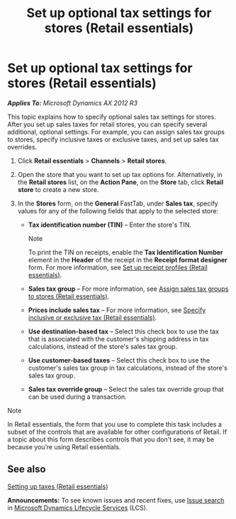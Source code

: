 ﻿---
title: Set up optional tax settings for stores (Retail essentials)
TOCTitle: Set up optional tax settings for stores (Retail essentials)
ms:assetid: 98dec17f-29e9-4d94-8cd9-771398fdb5e2
ms:mtpsurl: https://technet.microsoft.com/en-us/library/Dn736919(v=AX.60)
ms:contentKeyID: 62200400
ms.date: 12/17/2014
mtps_version: v=AX.60
---

# Set up optional tax settings for stores (Retail essentials) 


_**Applies To:** Microsoft Dynamics AX 2012 R3_

This topic explains how to specify optional sales tax settings for stores. After you set up sales taxes for retail stores, you can specify several additional, optional settings. For example, you can assign sales tax groups to stores, specify inclusive taxes or exclusive taxes, and set up sales tax overrides.

1.  Click **Retail essentials** \> **Channels** \> **Retail stores**.

2.  Open the store that you want to set up tax options for. Alternatively, in the **Retail stores** list, on the **Action Pane**, on the **Store** tab, click **Retail store** to create a new store.

3.  In the **Stores** form, on the **General** FastTab, under **Sales tax**, specify values for any of the following fields that apply to the selected store:
    
      - **Tax identification number (TIN)** – Enter the store's TIN.
        

        > [!NOTE]
        > <P>To print the TIN on receipts, enable the <STRONG>Tax Identification Number</STRONG> element in the <STRONG>Header</STRONG> of the receipt in the <STRONG>Receipt format designer</STRONG> form. For more information, see <A href="set-up-receipt-profiles-retail-essentials.md">Set up receipt profiles (Retail essentials)</A>.</P>

    
      - **Sales tax group** – For more information, see [Assign sales tax groups to stores (Retail essentials)](assign-sales-tax-groups-to-stores-retail-essentials.md).
    
      - **Prices include sales tax** – For more information, see [Specify inclusive or exclusive tax (Retail essentials)](specify-inclusive-or-exclusive-tax-retail-essentials.md).
    
      - **Use destination-based tax** – Select this check box to use the tax that is associated with the customer's shipping address in tax calculations, instead of the store's sales tax group.
    
      - **Use customer-based taxes** – Select this check box to use the customer's sales tax group in tax calculations, instead of the store's sales tax group.
    
      - **Sales tax override group** – Select the sales tax override group that can be used during a transaction.


> [!NOTE]
> <P>In Retail essentials, the form that you use to complete this task includes a subset of the controls that are available for other configurations of Retail. If a topic about this form describes controls that you don't see, it may be because you’re using Retail essentials.</P>



## See also

[Setting up taxes (Retail essentials)](setting-up-taxes-retail-essentials.md)

  
**Announcements:** To see known issues and recent fixes, use [Issue search](http://go.microsoft.com/fwlink/?linkid=389258) in [Microsoft Dynamics Lifecycle Services](http://go.microsoft.com/fwlink/?linkid=306505) (LCS).

